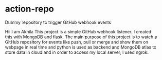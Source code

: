 # action-repo
Dummy repository to trigger GitHub webhook events

Hii I am Akhila
This project is a simple GitHub webhook listener.
I created this with MongoDB and flask. The main purpose of this project is to watch a GitHub repository for events like push, pull or merge and show them on webpage in real time and python is used as backend and MongoDB atlas to store data in cloud and in order to access my local server, I used ngrok.
